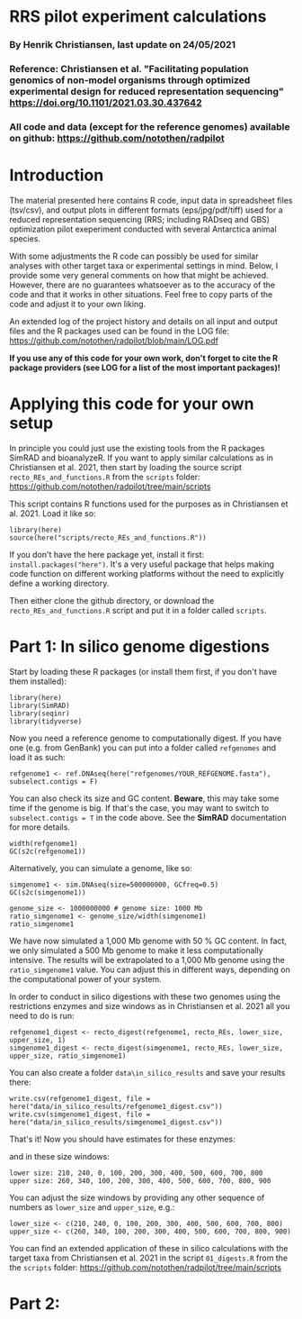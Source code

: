 # RRS pilot experiment calculations

### By Henrik Christiansen, last update on 24/05/2021
### Reference: Christiansen et al. **"Facilitating population genomics of non-model organisms through optimized experimental design for reduced representation sequencing"** https://doi.org/10.1101/2021.03.30.437642 
### All code and data (except for the reference genomes) available on github: https://github.com/notothen/radpilot 

# Introduction

The material presented here contains R code, input data in spreadsheet files (tsv/csv), and output plots in different formats (eps/jpg/pdf/tiff) used for a
reduced representation sequencing (RRS; including RADseq and GBS) optimization pilot exeperiment conducted with several Antarctica animal species.

With some adjustments the R code can possibly be used for similar analyses with other target taxa or experimental settings in mind. Below, I provide some
very general comments on how that might be achieved. However, there are no guarantees whatsoever as to the accuracy of the code and that it works in other
situations. Feel free to copy parts of the code and adjust it to your own liking.

An extended log of the project history and details on all input and output files and the R packages used can be found in the LOG file: https://github.com/notothen/radpilot/blob/main/LOG.pdf

**If you use any of this code for your own work, don't forget to cite the R package providers (see LOG for a list of the most important packages)!**

# Applying this code for your own setup

In principle you could just use the existing tools from the R packages SimRAD and bioanalyzeR.
If you want to apply similar calculations as in Christiansen et al. 2021, then start by loading the source script ```recto_REs_and_functions.R``` from the ```scripts``` folder: https://github.com/notothen/radpilot/tree/main/scripts

This script contains R functions used for the purposes as in Christiansen et al. 2021. Load it like so:

```
library(here)
source(here("scripts/recto_REs_and_functions.R"))
```

If you don't have the here package yet, install it first: ```install.packages("here")```. It's a very useful package that helps making code function on different working platforms without the need to explicitly define a working directory.

Then either clone the github directory, or download the ```recto_REs_and_functions.R``` script and put it in a folder called ```scripts```.

# Part 1: In silico genome digestions

Start by loading these R packages (or install them first, if you don't have them installed):

```
library(here)
library(SimRAD)
library(seqinr)
library(tidyverse)
```

Now you need a reference genome to computationally digest. If you have one (e.g. from GenBank) you can put into a folder called ```refgenomes``` and load it as such:

```
refgenome1 <- ref.DNAseq(here("refgenomes/YOUR_REFGENOME.fasta"), subselect.contigs = F)
```

You can also check its size and GC content. **Beware**, this may take some time if the genome is big. If that's the case, you may want to switch to ```subselect.contigs = T``` in the code above. See the **SimRAD** documentation for more details.

```
width(refgenome1)
GC(s2c(refgenome1))
```

Alternatively, you can simulate a genome, like so:

```
simgenome1 <- sim.DNAseq(size=500000000, GCfreq=0.5)
GC(s2c(simgenome1))

genome_size <- 1000000000 # genome size: 1000 Mb
ratio_simgenome1 <- genome_size/width(simgenome1)
ratio_simgenome1
```

We have now simulated a 1,000 Mb genome with 50 % GC content. In fact, we only simulated a 500 Mb genome to make it less computationally intensive. The results will be extrapolated to a 1,000 Mb genome using the ```ratio_simgenome1``` value. You can adjust this in different ways, depending on the computational power of your system.

In order to conduct in silico digestions with these two genomes using the restrictions enzymes and size windows as in Christiansen et al. 2021 all you need to do is run:

```
refgenome1_digest <- recto_digest(refgenome1, recto_REs, lower_size, upper_size, 1)
simgenome1_digest <- recto_digest(simgenome1, recto_REs, lower_size, upper_size, ratio_simgenome1)
```

You can also create a folder ```data\in_silico_results``` and save your results there:

```
write.csv(refgenome1_digest, file = here("data/in_silico_results/refgenome1_digest.csv"))
write.csv(simgenome1_digest, file = here("data/in_silico_results/simgenome1_digest.csv"))
```

That's it! Now you should have estimates for these enzymes:


and in these size windows:

```
lower size: 210, 240, 0, 100, 200, 300, 400, 500, 600, 700, 800
upper size: 260, 340, 100, 200, 300, 400, 500, 600, 700, 800, 900
```

You can adjust the size windows by providing any other sequence of numbers as ```lower_size``` and ```upper_size```, e.g.:

```
lower_size <- c(210, 240, 0, 100, 200, 300, 400, 500, 600, 700, 800)
upper_size <- c(260, 340, 100, 200, 300, 400, 500, 600, 700, 800, 900)
```

You can find an extended application of these in silico calculations with the target taxa from Christiansen et al. 2021 in the script ```01_digests.R``` from the the ```scripts``` folder: https://github.com/notothen/radpilot/tree/main/scripts

# Part 2:


